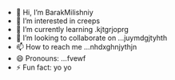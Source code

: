 - 👋 Hi, I’m BarakMilishniy
- 👀 I’m interested in creeps
- 🌱 I’m currently learning .kjtgrjoprg
- 💞️ I’m looking to collaborate on ...juymdgjtyhth
- 📫 How to reach me ...nhdxghnjythjn
- 😄 Pronouns: ...fvewf
- ⚡ Fun fact: yo yo 
<!--
BarakMilishniy/BarakMilishniy is a ✨ special ✨ repository because its `README.md` (this file) appears on your GitHub profile.
You can click the Preview link to take a look at your changes.
--
